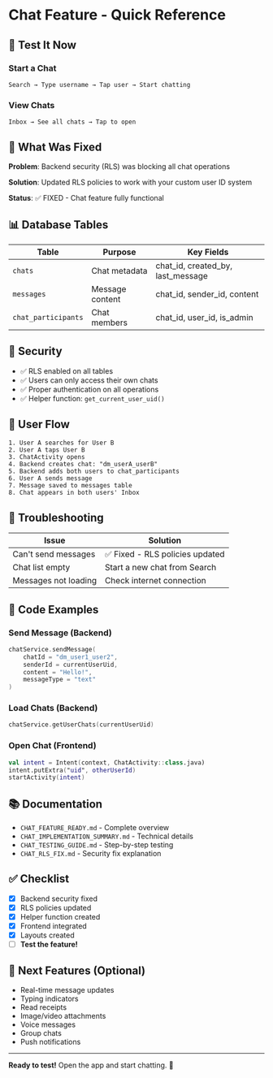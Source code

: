 # Chat Feature - Quick Reference

## 🚀 Test It Now

### Start a Chat
```
Search → Type username → Tap user → Start chatting
```

### View Chats
```
Inbox → See all chats → Tap to open
```

## 🔧 What Was Fixed

**Problem**: Backend security (RLS) was blocking all chat operations

**Solution**: Updated RLS policies to work with your custom user ID system

**Status**: ✅ FIXED - Chat feature fully functional

## 📊 Database Tables

| Table | Purpose | Key Fields |
|-------|---------|------------|
| `chats` | Chat metadata | chat_id, created_by, last_message |
| `messages` | Message content | chat_id, sender_id, content |
| `chat_participants` | Chat members | chat_id, user_id, is_admin |

## 🔐 Security

- ✅ RLS enabled on all tables
- ✅ Users can only access their own chats
- ✅ Proper authentication on all operations
- ✅ Helper function: `get_current_user_uid()`

## 📱 User Flow

```
1. User A searches for User B
2. User A taps User B
3. ChatActivity opens
4. Backend creates chat: "dm_userA_userB"
5. Backend adds both users to chat_participants
6. User A sends message
7. Message saved to messages table
8. Chat appears in both users' Inbox
```

## 🐛 Troubleshooting

| Issue | Solution |
|-------|----------|
| Can't send messages | ✅ Fixed - RLS policies updated |
| Chat list empty | Start a new chat from Search |
| Messages not loading | Check internet connection |

## 📝 Code Examples

### Send Message (Backend)
```kotlin
chatService.sendMessage(
    chatId = "dm_user1_user2",
    senderId = currentUserUid,
    content = "Hello!",
    messageType = "text"
)
```

### Load Chats (Backend)
```kotlin
chatService.getUserChats(currentUserUid)
```

### Open Chat (Frontend)
```kotlin
val intent = Intent(context, ChatActivity::class.java)
intent.putExtra("uid", otherUserId)
startActivity(intent)
```

## 📚 Documentation

- `CHAT_FEATURE_READY.md` - Complete overview
- `CHAT_IMPLEMENTATION_SUMMARY.md` - Technical details
- `CHAT_TESTING_GUIDE.md` - Step-by-step testing
- `CHAT_RLS_FIX.md` - Security fix explanation

## ✅ Checklist

- [x] Backend security fixed
- [x] RLS policies updated
- [x] Helper function created
- [x] Frontend integrated
- [x] Layouts created
- [ ] **Test the feature!**

## 🎯 Next Features (Optional)

- Real-time message updates
- Typing indicators
- Read receipts
- Image/video attachments
- Voice messages
- Group chats
- Push notifications

---

**Ready to test!** Open the app and start chatting. 🚀
